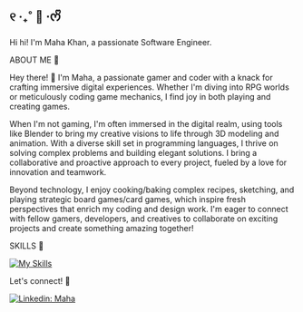 ## ୧ ‧₊˚ 🍵 ⋅ᰔᩚ 

Hi hi! I'm Maha Khan, a passionate Software Engineer.

ABOUT ME 🐸

Hey there! 👋 I'm Maha, a passionate gamer and coder with a knack for crafting immersive digital experiences. Whether I'm diving into RPG worlds or meticulously coding game mechanics, I find joy in both playing and creating games.

When I'm not gaming, I'm often immersed in the digital realm, using tools like Blender to bring my creative visions to life through 3D modeling and animation. With a diverse skill set in programming languages, I thrive on solving complex problems and building elegant solutions. I bring a collaborative and proactive approach to every project, fueled by a love for innovation and teamwork. 

Beyond technology, I enjoy cooking/baking complex recipes, sketching, and playing strategic board games/card games, which inspire fresh perspectives that enrich my coding and design work. I'm eager to connect with fellow gamers, developers, and creatives to collaborate on exciting projects and create something amazing together!
 
SKILLS 🍃

[![My Skills](https://skillicons.dev/icons?i=js,html,css,wasm)](https://skillicons.dev)


Let's connect! 💚

[![Linkedin: Maha](https://img.shields.io/badge/-Ghazi-blue?style=flat-square&logo=Linkedin&logoColor=white&link=https://www.linkedin.com/in/maha-khan-mk)](https://www.linkedin.com/in/maha-khan-mk)

